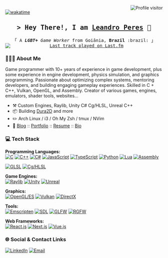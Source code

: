 
<a href="https://komarev.com/ghpvc/?username=zschzen">
  <img align="right" src="https://komarev.com/ghpvc/?username=zschzen&label=Visitors&color=0e75b6&style=flat" alt="Profile visitor" />
</a>

[![wakatime](https://wakatime.com/badge/user/4dc0c3b5-1e64-4d6a-84b4-a6cd17b7cdac.svg)](https://wakatime.com/@4dc0c3b5-1e64-4d6a-84b4-a6cd17b7cdac)

<!-- Intro  -->
<h2 align="center">
        <samp>&gt; Hey There!, I am
                <b><a target="_blank" href="https://peres.dev/">Leandro Peres</a></b>
              🖖
        </samp>
</h2>

<p align="center"> 
  <samp>
    &#12300; A <i><b>LGBT+</b> Game Worker</i> from Goiânia, <b>Brazil</b> :brazil: &#12301;
    <br>
    <a href="https://www.last.fm/user/MrMeetes" target="_blank">
      <img
        src="https://badges.lastfm.workers.dev/last-played?user=MrMeetes&style=for-the-badge"
        alt="Last track played on Last.fm"
        style="display: block; margin: auto;"
      />
  </a>
  </samp>
</p>

### 👨🏻‍💻 About Me

Game programmer with 10+ years of experience in game development, plus some experience in engine development, physics simulation, and graphics programming. Passionate about optimizing complex systems, mentoring developers, and building engaging gameplay experiences. Skilled in C + C++, Vulkan, OpenGL, and Assembly. Creator of various games, engines, emulators, shader tools, websites...

-   :hammer_and_pick: Custom Engines, Raylib, Unity C# Cg/HLSL, Unreal C++
-   :package: Building [Dura2D](https://github.com/SOHNE/Dura2D) and more
-   :pencil2: Arch Linux / i3 / Oh My Zsh / tmux / NVim
-   :paperclip: [Blog](https://peres.dev/) :: [Portfolio](https://portfolio.peres.dev/) :: [Resume](https://resume.peres.dev/) :: [Bio](https://links.peres.dev/)

### 💻 Tech Stack

**Programming Languages:**  
[![C](https://img.shields.io/badge/-C-000?&logo=c)](https://en.wikipedia.org/wiki/C_(programming_language)) [![C++](https://img.shields.io/badge/-C++-000?&logo=cplusplus)](https://en.wikipedia.org/wiki/C%2B%2B) [![C#](https://img.shields.io/badge/-C%23-000?&logo=csharp)](https://docs.microsoft.com/en-us/dotnet/csharp/) [![JavaScript](https://img.shields.io/badge/-JavaScript-000?&logo=javascript)](https://developer.mozilla.org/en-US/docs/Web/JavaScript) [![TypeScript](https://img.shields.io/badge/-TypeScript-000?&logo=typescript)](https://www.typescriptlang.org/) [![Python](https://img.shields.io/badge/-Python-000?&logo=python)](https://www.python.org/) [![Lua](https://img.shields.io/badge/-Lua-000?&logo=lua)](https://www.lua.org/) [![Assembly](https://img.shields.io/badge/-Assembly-000?&logo=assemblyscript)](https://en.wikipedia.org/wiki/Assembly_language) 

[![GLSL](https://img.shields.io/badge/-GLSL-000?&logo=opengl)](https://en.wikipedia.org/wiki/OpenGL_Shading_Language) [![Cg/HLSL](https://img.shields.io/badge/-Cg%2FHLSL-000?&logo=directx)]([https://en.wikipedia.org/wiki/OpenGL_Shading_Language](https://en.wikipedia.org/wiki/OpenGL_Shading_Language))

**Game Engines:**  
[![Raylib](https://img.shields.io/badge/-Raylib-000?&logo=raylib)](https://www.raylib.com/) [![Unity](https://img.shields.io/badge/-Unity-000?&logo=unity)](https://unity.com/) [![Unreal](https://img.shields.io/badge/-Unreal-000?&logo=unrealengine)](https://www.unrealengine.com/)

**Graphics:**  
[![OpenGL/ES](https://img.shields.io/badge/-OpenGL-000?&logo=opengl)](https://www.opengl.org/) [![Vulkan](https://img.shields.io/badge/-Vulkan-000?&logo=vulkan)](https://www.vulkan.org/) [![DirectX](https://img.shields.io/badge/-DirectX-000?&logo=microsoft)](https://developer.microsoft.com/en-us/windows/directx/)

**Tools:**  
[![Emscripten](https://img.shields.io/badge/-Emscripten-000?&logo=webassembly)](https://emscripten.org/) [![SDL](https://img.shields.io/badge/-SDL-000?&logo=sdl)](https://www.libsdl.org/) [![GLFW](https://img.shields.io/badge/-GLFW-000)](https://www.glfw.org/) [![RGFW](https://img.shields.io/badge/-RGFW-000)](https://github.com/ColleagueRiley/RGFW)

**Web Frameworks:**  
[![React.js](https://img.shields.io/badge/-React.js-000?&logo=react)](https://reactjs.org/) [![Next.js](https://img.shields.io/badge/-Next.js-000?&logo=nextdotjs)](https://nextjs.org/) [![Vue.js](https://img.shields.io/badge/-Vue.js-000?&logo=vuedotjs)](https://vuejs.org/)

### 🌐 Social & Contact Links

[![LinkedIn](https://img.shields.io/badge/-LinkedIn-000?&logo=linkedin)](https://linkedin.com/in/leandroperes) [![Email](https://img.shields.io/badge/-Email-000?&logo=gmail)](mailto:hello@peres.dev)
